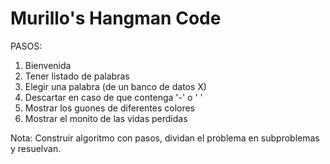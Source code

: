 # Murillo's Hangman Code

PASOS:

1. Bienvenida
2. Tener listado de palabras
3. Elegir una palabra (de un banco de datos X)
4. Descartar en caso de que contenga '-' o ' '
5. Mostrar los guones de diferentes colores
6. Mostrar el monito de las vidas perdidas

Nota: Construir algoritmo con pasos, dividan el problema en subproblemas y resuelvan.
